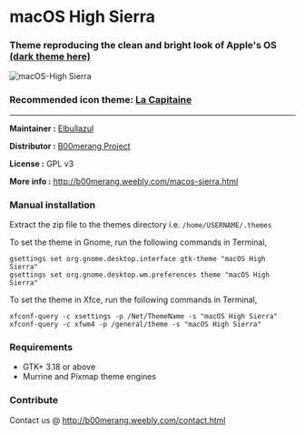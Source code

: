 # macOS High Sierra 
### Theme reproducing the clean and bright look of Apple's OS [(dark theme here)](https://github.com/B00merang-Project/macOS-High-Sierra-Dark)

![macOS-High Sierra](https://b00merang.weebly.com/uploads/1/6/8/1/16813022/screenshot-2016-12-20-14-07-38_3_orig.png)

### Recommended icon theme: [La Capitaine](https://github.com/keeferrourke/la-capitaine-icon-theme)

***

**Maintainer :** [Elbullazul](https://github.com/Elbullazul)

**Distributor :** [B00merang Project](https://github.com/B00merang-Project)

**License :** GPL v3

**More info :** http://b00merang.weebly.com/macos-sierra.html

### Manual installation

Extract the zip file to the themes directory i.e. `/home/USERNAME/.themes`

To set the theme in Gnome, run the following commands in Terminal,

```
gsettings set org.gnome.desktop.interface gtk-theme "macOS High Sierra"
gsettings set org.gnome.desktop.wm.preferences theme "macOS High Sierra"
```

To set the theme in Xfce, run the following commands in Terminal,

```
xfconf-query -c xsettings -p /Net/ThemeName -s "macOS High Sierra"
xfconf-query -c xfwm4 -p /general/theme -s "macOS High Sierra"
```

### Requirements

- GTK+ 3.18 or above
- Murrine and Pixmap theme engines

### Contribute

Contact us @ http://b00merang.weebly.com/contact.html
